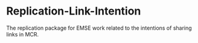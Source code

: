 # Replication-Link-Intention
The replication package for EMSE work related to the intentions of sharing links in MCR.
